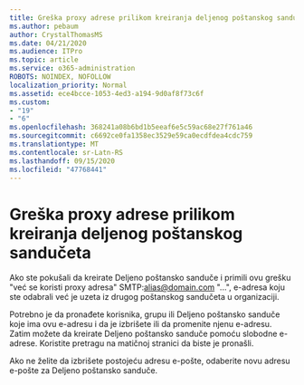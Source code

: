 ```yaml
---
title: Greška proxy adrese prilikom kreiranja deljenog poštanskog sandučeta
ms.author: pebaum
author: CrystalThomasMS
ms.date: 04/21/2020
ms.audience: ITPro
ms.topic: article
ms.service: o365-administration
ROBOTS: NOINDEX, NOFOLLOW
localization_priority: Normal
ms.assetid: ece4bcce-1053-4ed3-a194-9d0af8f73c6f
ms.custom:
- "19"
- "6"
ms.openlocfilehash: 368241a08b6bd1b5eeaf6e5c59ac68e27f761a46
ms.sourcegitcommit: c6692ce0fa1358ec3529e59ca0ecdfdea4cdc759
ms.translationtype: MT
ms.contentlocale: sr-Latn-RS
ms.lasthandoff: 09/15/2020
ms.locfileid: "47768441"
---
```

# <a name="proxy-address-error-while-creating-a-shared-mailbox"></a>Greška proxy adrese prilikom kreiranja deljenog poštanskog sandučeta

Ako ste pokušali da kreirate Deljeno poštansko sanduče i primili ovu grešku "već se koristi proxy adresa" SMTP:alias@domain.com "...", e-adresa koju ste odabrali već je uzeta iz drugog poštanskog sandučeta u organizaciji.
  
Potrebno je da pronađete korisnika, grupu ili Deljeno poštansko sanduče koje ima ovu e-adresu i da je izbrišete ili da promenite njenu e-adresu. Zatim možete da kreirate Deljeno poštansko sanduče pomoću slobodne e-adrese. Koristite pretragu na matičnoj stranici da biste je pronašli.
  
Ako ne želite da izbrišete postojeću adresu e-pošte, odaberite novu adresu e-pošte za Deljeno poštansko sanduče.
  